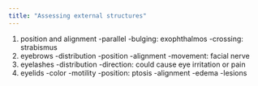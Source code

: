 ```yaml
---
title: "Assessing external structures"
---
```

1) position and alignment
-parallel
-bulging: exophthalmos
-crossing: strabismus
2) eyebrows 
-distribution
-position
-alignment
-movement: facial nerve
3) eyelashes 
-distribution 
-direction: could cause eye irritation or pain
4) eyelids 
-color
-motility
-position: ptosis
-alignment
-edema
-lesions

